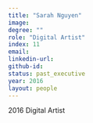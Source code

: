```yaml
---
title: "Sarah Nguyen"
image:
degree: ""
role: "Digital Artist"
index: 11
email:
linkedin-url:
github-id:
status: past_executive
year: 2016
layout: people
---
```

2016 Digital Artist

